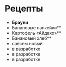 # Рецепты

- **Брауни**
- Банановые панкейки**
- Картофель «Айдахо»**
- Банановый хлеб**
- савсем новый
- в разработке 
- в разработке
- в разработке